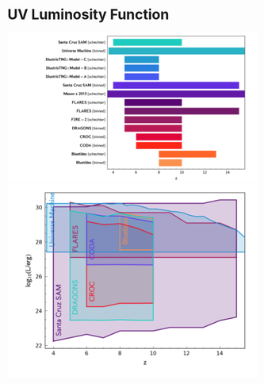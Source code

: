
# UV Luminosity Function

![This is an image](../figs/LUVDF_redshift_range.png)
![This is an image](../figs/LUVDF_redshift_log10X_range.png)
